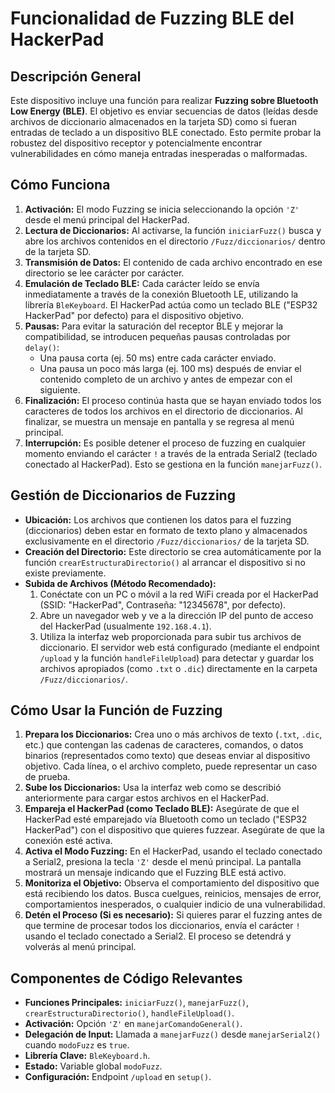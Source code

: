 # Funcionalidad de Fuzzing BLE del HackerPad

## Descripción General

Este dispositivo incluye una función para realizar **Fuzzing sobre Bluetooth Low Energy (BLE)**. El objetivo es enviar secuencias de datos (leídas desde archivos de diccionario almacenados en la tarjeta SD) como si fueran entradas de teclado a un dispositivo BLE conectado. Esto permite probar la robustez del dispositivo receptor y potencialmente encontrar vulnerabilidades en cómo maneja entradas inesperadas o malformadas.

## Cómo Funciona

1.  **Activación:** El modo Fuzzing se inicia seleccionando la opción `'Z'` desde el menú principal del HackerPad.
2.  **Lectura de Diccionarios:** Al activarse, la función `iniciarFuzz()` busca y abre los archivos contenidos en el directorio `/Fuzz/diccionarios/` dentro de la tarjeta SD.
3.  **Transmisión de Datos:** El contenido de cada archivo encontrado en ese directorio se lee carácter por carácter.
4.  **Emulación de Teclado BLE:** Cada carácter leído se envía inmediatamente a través de la conexión Bluetooth LE, utilizando la librería `BleKeyboard`. El HackerPad actúa como un teclado BLE ("ESP32 HackerPad" por defecto) para el dispositivo objetivo.
5.  **Pausas:** Para evitar la saturación del receptor BLE y mejorar la compatibilidad, se introducen pequeñas pausas controladas por `delay()`:
    * Una pausa corta (ej. 50 ms) entre cada carácter enviado.
    * Una pausa un poco más larga (ej. 100 ms) después de enviar el contenido completo de un archivo y antes de empezar con el siguiente.
6.  **Finalización:** El proceso continúa hasta que se hayan enviado todos los caracteres de todos los archivos en el directorio de diccionarios. Al finalizar, se muestra un mensaje en pantalla y se regresa al menú principal.
7.  **Interrupción:** Es posible detener el proceso de fuzzing en cualquier momento enviando el carácter `!` a través de la entrada Serial2 (teclado conectado al HackerPad). Esto se gestiona en la función `manejarFuzz()`.

## Gestión de Diccionarios de Fuzzing

* **Ubicación:** Los archivos que contienen los datos para el fuzzing (diccionarios) deben estar en formato de texto plano y almacenados exclusivamente en el directorio `/Fuzz/diccionarios/` de la tarjeta SD.
* **Creación del Directorio:** Este directorio se crea automáticamente por la función `crearEstructuraDirectorio()` al arrancar el dispositivo si no existe previamente.
* **Subida de Archivos (Método Recomendado):**
    1.  Conéctate con un PC o móvil a la red WiFi creada por el HackerPad (SSID: "HackerPad", Contraseña: "12345678", por defecto).
    2.  Abre un navegador web y ve a la dirección IP del punto de acceso del HackerPad (usualmente `192.168.4.1`).
    3.  Utiliza la interfaz web proporcionada para subir tus archivos de diccionario. El servidor web está configurado (mediante el endpoint `/upload` y la función `handleFileUpload`) para detectar y guardar los archivos apropiados (como `.txt` o `.dic`) directamente en la carpeta `/Fuzz/diccionarios/`.

## Cómo Usar la Función de Fuzzing

1.  **Prepara los Diccionarios:** Crea uno o más archivos de texto (`.txt`, `.dic`, etc.) que contengan las cadenas de caracteres, comandos, o datos binarios (representados como texto) que deseas enviar al dispositivo objetivo. Cada línea, o el archivo completo, puede representar un caso de prueba.
2.  **Sube los Diccionarios:** Usa la interfaz web como se describió anteriormente para cargar estos archivos en el HackerPad.
3.  **Empareja el HackerPad (como Teclado BLE):** Asegúrate de que el HackerPad esté emparejado vía Bluetooth como un teclado ("ESP32 HackerPad") con el dispositivo que quieres fuzzear. Asegúrate de que la conexión esté activa.
4.  **Activa el Modo Fuzzing:** En el HackerPad, usando el teclado conectado a Serial2, presiona la tecla `'Z'` desde el menú principal. La pantalla mostrará un mensaje indicando que el Fuzzing BLE está activo.
5.  **Monitoriza el Objetivo:** Observa el comportamiento del dispositivo que está recibiendo los datos. Busca cuelgues, reinicios, mensajes de error, comportamientos inesperados, o cualquier indicio de una vulnerabilidad.
6.  **Detén el Proceso (Si es necesario):** Si quieres parar el fuzzing antes de que termine de procesar todos los diccionarios, envía el carácter `!` usando el teclado conectado a Serial2. El proceso se detendrá y volverás al menú principal.

## Componentes de Código Relevantes

* **Funciones Principales:** `iniciarFuzz()`, `manejarFuzz()`, `crearEstructuraDirectorio()`, `handleFileUpload()`.
* **Activación:** Opción `'Z'` en `manejarComandoGeneral()`.
* **Delegación de Input:** Llamada a `manejarFuzz()` desde `manejarSerial2()` cuando `modoFuzz` es `true`.
* **Librería Clave:** `BleKeyboard.h`.
* **Estado:** Variable global `modoFuzz`.
* **Configuración:** Endpoint `/upload` en `setup()`.
